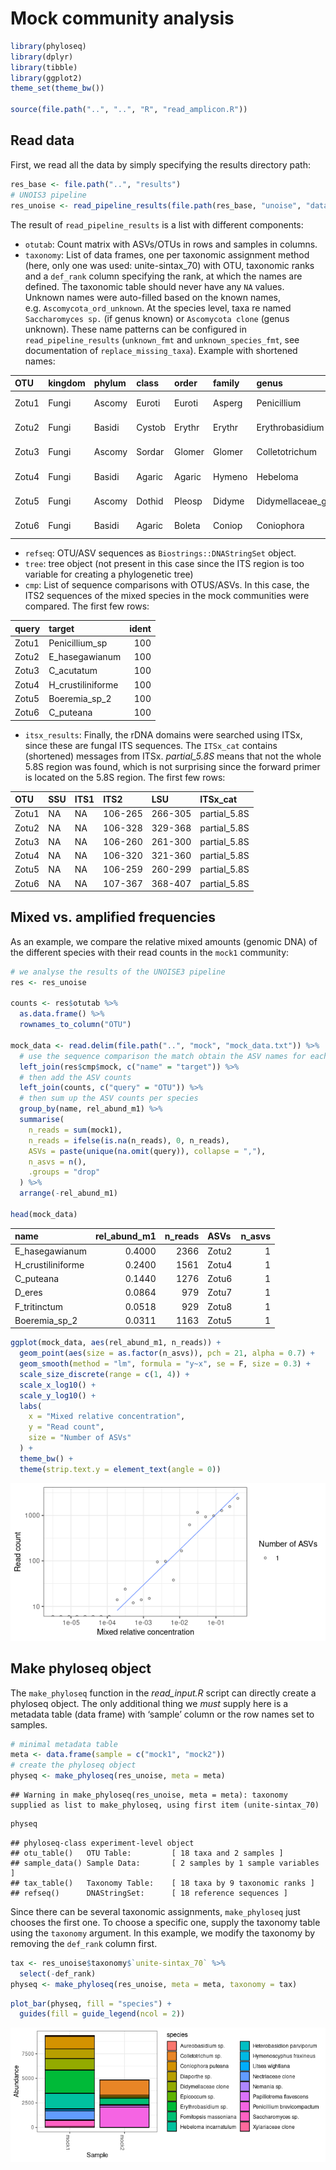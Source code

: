
# Mock community analysis

``` r
library(phyloseq)
library(dplyr)
library(tibble)
library(ggplot2)
theme_set(theme_bw())

source(file.path("..", "..", "R", "read_amplicon.R"))
```

## Read data

First, we read all the data by simply specifying the results directory
path:

``` r
res_base <- file.path("..", "results")
# UNOIS3 pipeline
res_unoise <- read_pipeline_results(file.path(res_base, "unoise", "data"))
```

The result of `read_pipeline_results` is a list with different
components:

- `otutab`: Count matrix with ASVs/OTUs in rows and samples in columns.
- `taxonomy`: List of data frames, one per taxonomic assignment method
  (here, only one was used: unite-sintax_70) with OTU, taxonomic ranks
  and a `def_rank` column specifying the rank, at which the names are
  defined. The taxonomic table should never have any `NA` values.
  Unknown names were auto-filled based on the known names,
  e.g. `Ascomycota_ord_unknown`. At the species level, taxa re named
  `Saccharomyces sp.` (if genus known) or `Ascomycota clone` (genus
  unknown). These name patterns can be configured in
  `read_pipeline_results` (`unknown_fmt` and `unknown_species_fmt`, see
  documentation of `replace_missing_taxa`). Example with shortened
  names:

| OTU   | kingdom | phylum | class  | order  | family | genus           | species                    | def_rank |
|:------|:--------|:-------|:-------|:-------|:-------|:----------------|:---------------------------|:---------|
| Zotu1 | Fungi   | Ascomy | Euroti | Euroti | Asperg | Penicillium     | Penicillium brevicompactum | species  |
| Zotu2 | Fungi   | Basidi | Cystob | Erythr | Erythr | Erythrobasidium | Erythrobasidium sp.        | genus    |
| Zotu3 | Fungi   | Ascomy | Sordar | Glomer | Glomer | Colletotrichum  | Colletotrichum sp.         | genus    |
| Zotu4 | Fungi   | Basidi | Agaric | Agaric | Hymeno | Hebeloma        | Hebeloma incarnatulum      | species  |
| Zotu5 | Fungi   | Ascomy | Dothid | Pleosp | Didyme | Didymellaceae_g | Didymellaceae clone        | family   |
| Zotu6 | Fungi   | Basidi | Agaric | Boleta | Coniop | Coniophora      | Coniophora puteana         | species  |

- `refseq`: OTU/ASV sequences as `Biostrings::DNAStringSet` object.
- `tree`: tree object (not present in this case since the ITS region is
  too variable for creating a phylogenetic tree)
- `cmp`: List of sequence comparisons with OTUS/ASVs. In this case, the
  ITS2 sequences of the mixed species in the mock communities were
  compared. The first few rows:

| query | target            | ident |
|:------|:------------------|------:|
| Zotu1 | Penicillium_sp    |   100 |
| Zotu2 | E_hasegawianum    |   100 |
| Zotu3 | C_acutatum        |   100 |
| Zotu4 | H_crustiliniforme |   100 |
| Zotu5 | Boeremia_sp_2     |   100 |
| Zotu6 | C_puteana         |   100 |

- `itsx_results`: Finally, the rDNA domains were searched using ITSx,
  since these are fungal ITS sequences. The `ITSx_cat` contains
  (shortened) messages from ITSx. *partial_5.8S* means that not the
  whole 5.8S region was found, which is not surprising since the forward
  primer is located on the 5.8S region. The first few rows:

| OTU   | SSU | ITS1 | ITS2    | LSU     | ITSx_cat     |
|:------|:----|:-----|:--------|:--------|:-------------|
| Zotu1 | NA  | NA   | 106-265 | 266-305 | partial_5.8S |
| Zotu2 | NA  | NA   | 106-328 | 329-368 | partial_5.8S |
| Zotu3 | NA  | NA   | 106-260 | 261-300 | partial_5.8S |
| Zotu4 | NA  | NA   | 106-320 | 321-360 | partial_5.8S |
| Zotu5 | NA  | NA   | 106-259 | 260-299 | partial_5.8S |
| Zotu6 | NA  | NA   | 107-367 | 368-407 | partial_5.8S |

## Mixed vs. amplified frequencies

As an example, we compare the relative mixed amounts (genomic DNA) of
the different species with their read counts in the `mock1` community:

``` r
# we analyse the results of the UNOISE3 pipeline
res <- res_unoise

counts <- res$otutab %>%
  as.data.frame() %>%
  rownames_to_column("OTU")

mock_data <- read.delim(file.path("..", "mock", "mock_data.txt")) %>%
  # use the sequence comparison the match obtain the ASV names for each species
  left_join(res$cmp$mock, c("name" = "target")) %>%
  # then add the ASV counts
  left_join(counts, c("query" = "OTU")) %>%
  # then sum up the ASV counts per species
  group_by(name, rel_abund_m1) %>%
  summarise(
    n_reads = sum(mock1),
    n_reads = ifelse(is.na(n_reads), 0, n_reads),
    ASVs = paste(unique(na.omit(query)), collapse = ","),
    n_asvs = n(),
    .groups = "drop"
  ) %>%
  arrange(-rel_abund_m1)

head(mock_data)
```

| name              | rel_abund_m1 | n_reads | ASVs  | n_asvs |
|:------------------|-------------:|--------:|:------|-------:|
| E_hasegawianum    |       0.4000 |    2366 | Zotu2 |      1 |
| H_crustiliniforme |       0.2400 |    1561 | Zotu4 |      1 |
| C_puteana         |       0.1440 |    1276 | Zotu6 |      1 |
| D_eres            |       0.0864 |     979 | Zotu7 |      1 |
| F_tritinctum      |       0.0518 |     929 | Zotu8 |      1 |
| Boeremia_sp_2     |       0.0311 |    1163 | Zotu5 |      1 |

``` r
ggplot(mock_data, aes(rel_abund_m1, n_reads)) +
  geom_point(aes(size = as.factor(n_asvs)), pch = 21, alpha = 0.7) +
  geom_smooth(method = "lm", formula = "y~x", se = F, size = 0.3) +
  scale_size_discrete(range = c(1, 4)) +
  scale_x_log10() +
  scale_y_log10() +
  labs(
    x = "Mixed relative concentration",
    y = "Read count",
    size = "Number of ASVs"
  ) +
  theme_bw() +
  theme(strip.text.y = element_text(angle = 0))
```

![](example_files/figure-gfm/unnamed-chunk-6-1.png)<!-- -->

## Make phyloseq object

The `make_phyloseq` function in the *read_input.R* script can directly
create a phyloseq object. The only additional thing we *must* supply
here is a metadata table (data frame) with ‘sample’ column or the row
names set to samples.

``` r
# minimal metadata table
meta <- data.frame(sample = c("mock1", "mock2"))
# create the phyloseq object
physeq <- make_phyloseq(res_unoise, meta = meta)
```

    ## Warning in make_phyloseq(res_unoise, meta = meta): taxonomy supplied as list to make_phyloseq, using first item (unite-sintax_70)

``` r
physeq
```

    ## phyloseq-class experiment-level object
    ## otu_table()   OTU Table:         [ 18 taxa and 2 samples ]
    ## sample_data() Sample Data:       [ 2 samples by 1 sample variables ]
    ## tax_table()   Taxonomy Table:    [ 18 taxa by 9 taxonomic ranks ]
    ## refseq()      DNAStringSet:      [ 18 reference sequences ]

Since there can be several taxonomic assignments, `make_phyloseq` just
chooses the first one. To choose a specific one, supply the taxonomy
table using the `taxonomy` argument. In this example, we modify the
taxonomy by removing the `def_rank` column first.

``` r
tax <- res_unoise$taxonomy$`unite-sintax_70` %>%
  select(-def_rank)
physeq <- make_phyloseq(res_unoise, meta = meta, taxonomy = tax)
```

``` r
plot_bar(physeq, fill = "species") +
  guides(fill = guide_legend(ncol = 2))
```

![](example_files/figure-gfm/unnamed-chunk-9-1.png)<!-- -->
